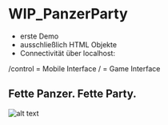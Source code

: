 # WIP_PanzerParty

- erste Demo
- ausschließlich HTML Objekte 
- Connectivität über localhost:

/control = Mobile Interface
/ = Game Interface

## Fette Panzer. Fette Party. 
![alt text](https://githubusercontent.com/NiklasWilke/WIP_PanzerParty/master/tank.svg)

